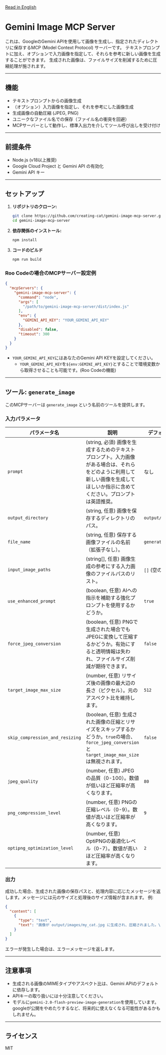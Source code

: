 [Read in English](./README.md)

# Gemini Image MCP Server

これは、GoogleのGemini APIを使用して画像を生成し、指定されたディレクトリに保存するMCP (Model Context Protocol) サーバーです。
テキストプロンプトに加え、オプションで入力画像を指定して、それらを参考に新しい画像を生成することができます。
生成された画像は、ファイルサイズを削減するために圧縮処理が施されます。

---
## 機能

* テキストプロンプトからの画像生成
* （オプション）入力画像を指定し、それを参考にした画像生成
* 生成画像の自動圧縮 (JPEG, PNG)
* ユニークなファイル名での保存（ファイル名の衝突を回避）
* MCPサーバーとして動作し、標準入出力を介してツール呼び出しを受け付け

---
## 前提条件

* Node.js (v18以上推奨)
* Google Cloud Project と Gemini API の有効化
* Gemini API キー

---
## セットアップ

1.  **リポジトリのクローン:**
    ```bash
    git clone https://github.com/creating-cat/gemini-image-mcp-server.git
    cd gemini-image-mcp-server
    ```

2.  **依存関係のインストール:**
    ```bash
    npm install
    ```

3. **コードのビルド**
    ```bash
    npm run build
    ```

### Roo Codeの場合のMCPサーバー設定例

```json
{
  "mcpServers": {
    "gemini-image-mcp-server": {
      "command": "node",
      "args": [
        "/path/to/gemini-image-mcp-server/dist/index.js"
      ],
      "env": {
        "GEMINI_API_KEY": "YOUR_GEMINI_API_KEY"
      },
      "disabled": false,
      "timeout": 300
    }
  }
}
```

* `YOUR_GEMINI_API_KEY`にはあなたのGemini API KEYを設定してください。
  * `YOUR_GEMINI_API_KEY`を`${env:GEMINI_API_KEY}`とすることで環境変数から取得させることも可能です。(Roo Codeの機能)

---
## ツール: `generate_image`

このMCPサーバーは `generate_image` という名前のツールを提供します。

### 入力パラメータ

| パラメータ名                      | 説明                                                                                                                                                             | デフォルト値      |
| --------------------------------- | ---------------------------------------------------------------------------------------------------------------------------------------------------------------- | ----------------- |
| `prompt`                          | (string, 必須) 画像を生成するためのテキストプロンプト。入力画像がある場合は、それらをどのように利用して新しい画像を生成してほしいか指示に含めてください。プロンプトは英語推奨。 | なし              |
| `output_directory`                | (string, 任意) 画像を保存するディレクトリのパス。                                                                                                                  | `output/images`   |
| `file_name`                       | (string, 任意) 保存する画像ファイルの名前（拡張子なし）。                                                                                                          | `generated_image` |
| `input_image_paths`               | (string[], 任意) 画像生成の参考にする入力画像のファイルパスのリスト。                                                                                                | `[]` (空の配列)   |
| `use_enhanced_prompt`             | (boolean, 任意) AIへの指示を補助する強化プロンプトを使用するかどうか。                                                                                             | `true`            |
| `force_jpeg_conversion`           | (boolean, 任意) PNGで生成された場合でもJPEGに変換して圧縮するかどうか。有効にすると透明情報は失われ、ファイルサイズ削減が期待できます。                                   | `false`           |
| `target_image_max_size`           | (number, 任意) リサイズ後の画像の最大辺の長さ（ピクセル）。元のアスペクト比を維持します。                                                                            | `512`             |
| `skip_compression_and_resizing`   | (boolean, 任意) 生成された画像の圧縮とリサイズをスキップするかどうか。`true`の場合、`force_jpeg_conversion`と`target_image_max_size`は無視されます。                   | `false`           |
| `jpeg_quality`                    | (number, 任意) JPEGの品質（0-100）。数値が低いほど圧縮率が高くなります。                                                                                             | `80`              |
| `png_compression_level`           | (number, 任意) PNGの圧縮レベル（0-9）。数値が高いほど圧縮率が高くなります。                                                                                        | `9`               |
| `optipng_optimization_level`      | (number, 任意) OptiPNGの最適化レベル（0-7）。数値が高いほど圧縮率が高くなります。                                                                                    | `2`               |

### 出力

成功した場合、生成された画像の保存パスと、処理内容に応じたメッセージを返します。メッセージには元のサイズと処理後のサイズ情報が含まれます。
例:
```json
{
  "content": [
    {
      "type": "text",
      "text": "画像が output/images/my_cat.jpg に生成され、圧縮されました。\n元のサイズ: 1024.12KB, 処理後のサイズ: 150.45KB"
    }
  ]
}
```
エラーが発生した場合は、エラーメッセージを返します。

---

## 注意事項

* 生成される画像のMIMEタイプやアスペクト比は、Gemini APIのデフォルトに依存します。
* APIキーの取り扱いには十分注意してください。
* モデルに`gemini-2.0-flash-preview-image-generation`を使用しています。googleが公開をやめたりするなど、将来的に使えなくなる可能性があるかもしれません。

---
## ライセンス

MIT